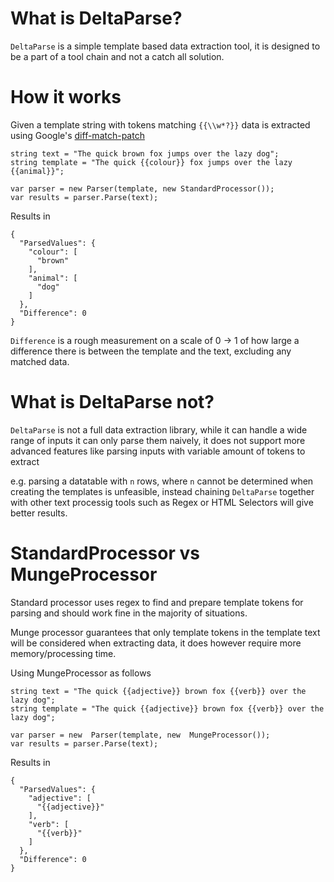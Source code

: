 # What is DeltaParse?
`DeltaParse` is a simple template based data extraction tool, it is designed to be a part of a tool chain and not a catch all solution.

# How it works
Given a template string with tokens matching `{{\\w*?}}` data is extracted using Google's [diff-match-patch](https://github.com/google/diff-match-patch)
```
string text = "The quick brown fox jumps over the lazy dog";
string template = "The quick {{colour}} fox jumps over the lazy {{animal}}";

var parser = new Parser(template, new StandardProcessor());
var results = parser.Parse(text);
```
Results in
```
{
  "ParsedValues": {
    "colour": [
      "brown"
    ],
    "animal": [
      "dog"
    ]
  },
  "Difference": 0
}
```

`Difference` is a rough measurement on a scale of 0 -> 1 of how large a difference there is between the template and the text, excluding any matched data.

# What is DeltaParse not?
`DeltaParse` is not a full data extraction library, while it can handle a wide range of inputs it can only parse them naively, it does not support more advanced features like parsing inputs with variable amount of tokens to extract

e.g. parsing a datatable with `n` rows, where `n` cannot be determined when creating the templates is unfeasible, instead chaining `DeltaParse` together with other text processig tools such as Regex or HTML Selectors will give better results.

# StandardProcessor vs MungeProcessor
Standard processor uses regex to find and prepare template tokens for parsing and should work fine in the majority of situations.

Munge processor guarantees that only template tokens in the template text will be considered when extracting data, it does however require more memory/processing time.

Using MungeProcessor as follows
```
string text = "The quick {{adjective}} brown fox {{verb}} over the lazy dog";
string template = "The quick {{adjective}} brown fox {{verb}} over the lazy dog";

var parser = new  Parser(template, new  MungeProcessor());
var results = parser.Parse(text);
```
Results in
```
{
  "ParsedValues": {
    "adjective": [
      "{{adjective}}"
    ],
    "verb": [
      "{{verb}}"
    ]
  },
  "Difference": 0
}
```
